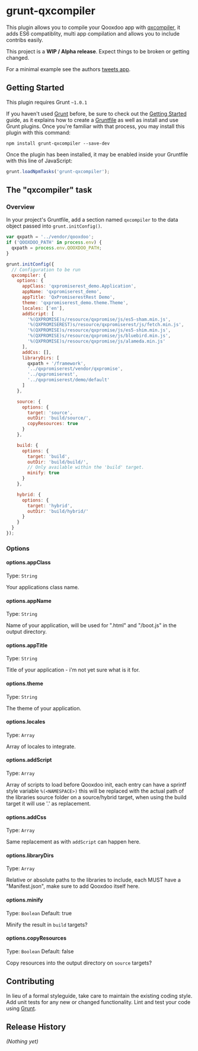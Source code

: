 # grunt-qxcompiler

This plugin allows you to compile your Qooxdoo app with [qxcompiler](https://github.com/johnspackman/qxcompiler),
it adds ES6 compatiblity, multi app compilation and allows you to include contribs easily.

This project is a **WIP / Alpha release**. Expect things to be broken or getting changed.

For a minimal example see the authors [tweets app](https://github.com/pcdummy/qooxdoo-tweets-tutorial).

## Getting Started
This plugin requires Grunt `~1.0.1`

If you haven't used [Grunt](http://gruntjs.com/) before, be sure to check out the [Getting Started](http://gruntjs.com/getting-started) guide, as it explains how to create a [Gruntfile](http://gruntjs.com/sample-gruntfile) as well as install and use Grunt plugins. Once you're familiar with that process, you may install this plugin with this command:

```shell
npm install grunt-qxcompiler --save-dev
```

Once the plugin has been installed, it may be enabled inside your Gruntfile with this line of JavaScript:

```js
grunt.loadNpmTasks('grunt-qxcompiler');
```

## The "qxcompiler" task

### Overview
In your project's Gruntfile, add a section named `qxcompiler` to the data object passed into `grunt.initConfig()`.

```js
var qxpath = '../vendor/qooxdoo';
if ('QOOXDOO_PATH' in process.env) {
  qxpath = process.env.QOOXDOO_PATH;
}

grunt.initConfig({
  // Configuration to be run
  qxcompiler: {
    options: {
      appClass: 'qxpromiserest_demo.Application',
      appName: 'qxpromiserest_demo',
      appTitle: 'QxPromiserestRest Demo',
      theme: 'qxpromiserest_demo.theme.Theme',
      locales: ['en'],
      addScript: [
        '%(QXPROMISE)s/resource/qxpromise/js/es5-sham.min.js',
        '%(QXPROMISEREST)s/resource/qxpromiserest/js/fetch.min.js',
        '%(QXPROMISE)s/resource/qxpromise/js/es5-shim.min.js',
        '%(QXPROMISE)s/resource/qxpromise/js/bluebird.min.js',
        '%(QXPROMISE)s/resource/qxpromise/js/alameda.min.js'
      ],
      addCss: [],
      libraryDirs: [
        qxpath + '/framework',
        '../qxpromiserest/vendor/qxpromise',
        '../qxpromiserest',
        '../qxpromiserest/demo/default'
      ]
    },

    source: {
      options: {
        target: 'source',
        outDir: 'build/source/',
        copyResources: true
      }
    },

    build: {
      options: {
        target: 'build',
        outDir: 'build/build/',
        // Only available within the 'build' target.
        minify: true
      }
    },

    hybrid: {
      options: {
        target: 'hybrid',
        outDir: 'build/hybrid/'
      }
    }
  }
});
```

### Options

#### options.appClass
Type: `String`

Your applications class name.

#### options.appName
Type: `String`

Name of your application, will be used for "<appname>.html" and "<appname>/boot.js" in the output directory.

#### options.appTitle
Type: `String`

Title of your application - i'm not yet sure what is it for.

#### options.theme
Type: `String`

The theme of your application.

#### options.locales
Type: `Array`

Array of locales to integrate.

#### options.addScript
Type: `Array`

Array of scripts to load before Qooxdoo init, each entry can have a
sprintf style variable `%(<NAMESPACE>)` this will be replaced with the actual
path of the libraries source folder on a source/hybrid target, when using the
build target it will use '.' as replacement.

#### options.addCss
Type: `Array`

Same replacement as with `addScript` can happen  here.

#### options.libraryDirs
Type: `Array`

Relative or absolute paths to the libraries to include, each MUST have a "Manifest.json", make sure to add Qooxdoo itself here.

#### options.minify
Type: `Boolean`
Default: true

Minify the result in `build` targets?

#### options.copyResources
Type: `Boolean`
Default: false

Copy resources into the output directory on `source` targets?


## Contributing
In lieu of a formal styleguide, take care to maintain the existing coding style. Add unit tests for any new or changed functionality. Lint and test your code using [Grunt](http://gruntjs.com/).

## Release History
_(Nothing yet)_
